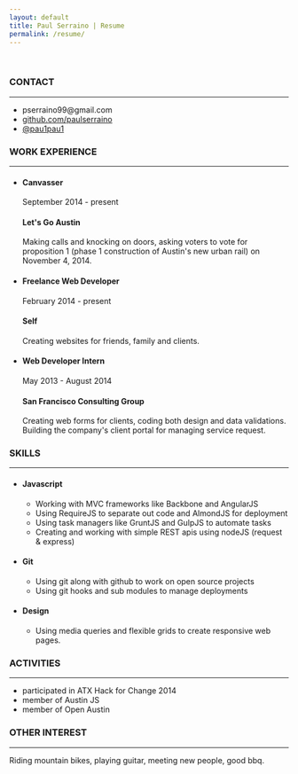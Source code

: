 ```yaml
---
layout: default
title: Paul Serraino | Resume
permalink: /resume/
---
```


<br>
<section>
	<h3 class="resume-title">CONTACT</h3>
	<hr>
	<ul>
		<li>pserraino99@gmail.com</li>
		<li><a href="https://github.com/paulserraino">github.com/paulserraino</a></li>
		<li><a href="https://twitter.com/pau1pau1">@pau1pau1</a></li>
	</ul>
</section>
<section>
	<h3 class="resume-title">WORK EXPERIENCE</h3>
	<hr>
	<ul class="resume-history-list">
		<li>
			<div class="row">
				<div class="col-1-2">
					<h4 class="resume-jobtitle">Canvasser</h4>
					<span class="resume-date">September 2014 - present</span>
				</div>
				<div class="col-1-2">
					<h4 class="resume-company">Let's Go Austin</h4>
					<p>Making calls and knocking on doors, asking voters to vote for proposition 1 (phase 1 construction of Austin's new urban rail) on November 4, 2014.</p>
				</div>
			</div>
		</li>
		<li>
			<div class="col-1-2">
				<h4 class="resume-jobtitle">Freelance Web Developer</h4>
				<span class="resume-date">February 2014 - present</span>
			</div>
			<div class="col-1-2">
				<h4 class="resume-company">Self</h4>
				<p>Creating websites for friends, family and clients. </p>
			</div>
		</li>
		<li>
			<div class="col-1-2">
				<h4 class="resume-jobtitle">Web Developer Intern</h4>
				<span class="resume-date">May 2013 - August 2014</span>
			</div>
			<div class="col-1-2">
				<h4 class="resume-company">San Francisco Consulting Group</h4>
				<p>Creating web forms for clients, coding both design and data validations. Building the company's client portal for managing service request.</p>
			</div>
		</li>
	</ul>	
</section>
<section>
<h3>SKILLS</h3>
<hr>
<ul>
	<li><h4>Javascript</h4>
		<ul>
			<li>Working with MVC frameworks like Backbone and AngularJS</li>
			<li>Using RequireJS to separate out code and AlmondJS for deployment</li>
			<li>Using task managers like GruntJS and GulpJS to automate tasks</li>
			<li>Creating and working with simple REST apis using nodeJS (request &amp; express)</li>
		</ul>
	</li>
	<li><h4>Git</h4>
		<ul>
			<li>Using git along with github to work on open source projects</li>
			<li>Using git hooks and sub modules to manage deployments</li>
		</ul>
	</li>
	<li><h4>Design</h4>
		<ul>
			<li>Using media queries and flexible grids to create responsive web pages.</li>
		</ul>
	</li>
</ul>
</section>
<section>
	<h3>ACTIVITIES</h3>
	<hr>
	<ul>
		<li>participated in ATX Hack for Change 2014</li>
		<li>member of Austin JS </li>
		<li>member of Open Austin </li>
	</ul>
</section>
<section>
<h3>OTHER INTEREST</h3>
<hr>
<p>Riding mountain bikes, playing guitar, meeting new people, good bbq.</p></section>
